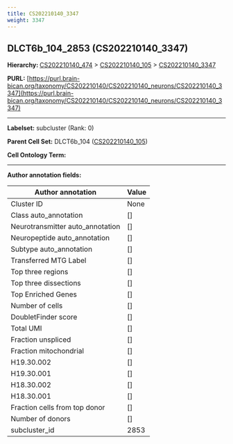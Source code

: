 ```yaml
---
title: CS202210140_3347
weight: 3347
---
```

## DLCT6b_104_2853 (CS202210140_3347)
<b>Hierarchy: </b>
[CS202210140_474](../CS202210140_474) >
[CS202210140_105](../CS202210140_105) >
[CS202210140_3347](../CS202210140_3347)

**PURL:** [https://purl.brain-bican.org/taxonomy/CS202210140/CS202210140_neurons/CS202210140_3347](https://purl.brain-bican.org/taxonomy/CS202210140/CS202210140_neurons/CS202210140_3347)

---


**Labelset:** subcluster (Rank: 0)

**Parent Cell Set:** DLCT6b_104 ([CS202210140_105](../CS202210140_105))



**Cell Ontology Term:** 

[MARKER GENES.]: #


---

[TRANSFERRED ANNOTATIONS.]: #


[AUTHOR ANNOTATION FIELDS.]: #


**Author annotation fields:**

| Author annotation | Value |
|-------------------|-------|
|Cluster ID|None|
|Class auto_annotation|[]|
|Neurotransmitter auto_annotation|[]|
|Neuropeptide auto_annotation|[]|
|Subtype auto_annotation|[]|
|Transferred MTG Label|[]|
|Top three regions|[]|
|Top three dissections|[]|
|Top Enriched Genes|[]|
|Number of cells|[]|
|DoubletFinder score|[]|
|Total UMI|[]|
|Fraction unspliced|[]|
|Fraction mitochondrial|[]|
|H19.30.002|[]|
|H19.30.001|[]|
|H18.30.002|[]|
|H18.30.001|[]|
|Fraction cells from top donor|[]|
|Number of donors|[]|
|subcluster_id|2853|
